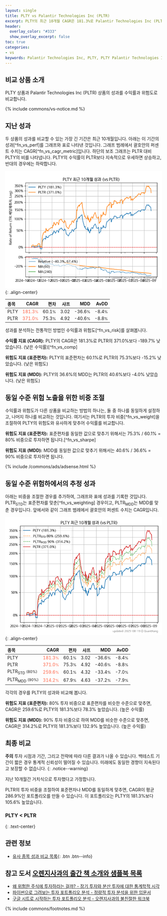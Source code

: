 ```yaml
---
layout: single
title: PLTY vs Palantir Technologies Inc (PLTR)
excerpt: PLTY의 최근 10개월 CAGR은 181.3%로 Palantir Technologies Inc (PLTR)의 371.0%보다 -189.7% 낮았습니다.
header:
  overlay_color: "#333"
  show_overlay_excerpt: false
toc: true
categories:
- vs
keywords: Palantir Technologies Inc, PLTY, PLTY Palantir Technologies Inc 비교, PLTR, PLTY PLTY 비교
---
```


## 비교 상품 소개


PLTY 상품과 Palantir Technologies Inc (PLTR) 상품의 성과를 수익률과 위험도로 비교합니다.





{% include commons/vs-notice.md %}

## 지난 성과

두 상품의 성과를 비교할 수 있는 가장 긴 기간은 최근 10개월입니다. 아래는 이 기간의 성과[^fn_vs_perf]를 그래프와 표로 나타낸 것입니다.
그래프 범례에서 괄호안의 퍼센트 수치는 CAGR[^fn_vs_cagr_metric]입니다.
하단의 보조 그래프는 PLTR 대비 PLTY의 비를 나타냅니다.
PLTY의 수익률이 PLTR보다 지속적으로 우세하면 상승하고, 반대의 경우에는 하락합니다.

![PLTY](/vs/images/plty-vs-pltr_dual.png){: .align-center}

| **종목** | **CAGR** | **편차** | **샤프** | **MDD** | **AvDD** |
| :------------ | ------: | -----------: | -------: | ------: | -------: |
| PLTY | <span style="color: tomato">181.3<small>%</small></span> | 60.1<small>%</small> | 3.02 | -36.6<small>%</small> | -8.4<small>%</small> |
| PLTR | <span style="color: tomato">371.0<small>%</small></span> | 75.3<small>%</small> | 4.92 | -40.6<small>%</small> | -8.8<small>%</small> |

<!-- more -->


성과를 분석하는 전통적인 방법인 수익률과 위험도[^fn_vs_risk]를 살펴봅니다.

**수익률 지표 (CAGR):** PLTY의 CAGR은 181.3%로 PLTR의 371.0%보다 -189.7% 낮았습니다. (낮은 수익률)[^fn_vs_comp]

**위험도 지표 (표준편차):** PLTY의 표준편차는 60.1%로 PLTR의 75.3%보다 -15.2% 낮았습니다. (낮은 위험도)

**위험도 지표 (MDD):** PLTY의 36.6%의 MDD는 PLTR의 40.6%보다 -4.0% 낮았습니다. (낮은 위험도)



## 동일 수준 위험 노출을 위한 비중 조절

수익률과 위험도가 다른 상품을 비교하는 방법의 하나는, 둘 중 하나를 동일하게 설정하고, 나머지 하나를 비교하는 것입니다.
여기서는 PLTR의 투자 비중[^fn_vs_weight]을 조절하여 PLTY의 위험도와 유사하게 맞추어 수익률를 비교합니다.

**위험도 지표 (표준편차):** 표준편차를 동일한 값으로 맞추기 위해서는 75.3% / 60.1% = 80% 비중으로 투자하면 됩니다.[^fn_vs_sharpe]

**위험도 지표 (MDD):** MDD를 동일한 값으로 맞추기 위해서는 40.6% / 36.6% = 90% 비중으로 투자하면 됩니다.


{% include /commons/ads/adsense.html %}



## 동일 수준 위험하에서의 추정 성과

아래는 비중을 조절한 경우를 추가하여, 그래프와 표에 성과를 기록한 것입니다.
PLTR<sub>STD</sub>는 표준편차를 맞춘[^fn_vs_weighting] 경우이고, PLTR<sub>MDD</sub>는 MDD를 맞춘 경우입니다.
앞에서와 같이 그래프 범례에서 괄호안의 퍼센트 수치는 CAGR입니다.


![PLTY](/vs/images/plty-vs-pltr.png){: .align-center}



| **종목** | **CAGR** | **편차** | **샤프** | **MDD** | **AvDD** |
| :------------ | ------: | -----------: | -------: | ------: | -------: |
| PLTY | <span style="color: tomato">181.3<small>%</small></span> | 60.1<small>%</small> | 3.02 | -36.6<small>%</small> | -8.4<small>%</small> |
| PLTR | <span style="color: tomato">371.0<small>%</small></span> | 75.3<small>%</small> | 4.92 | -40.6<small>%</small> | -8.8<small>%</small> |
| PLTR<sub>STD</sub> <small>(80%)</small> | <span style="color: tomato">259.6<small>%</small></span> | 60.1<small>%</small> | 4.32 | -33.4<small>%</small> | -7.0<small>%</small> |
| PLTR<sub>MDD</sub> <small>(90%)</small> | <span style="color: tomato">314.2<small>%</small></span> | 67.9<small>%</small> | 4.63 | -37.2<small>%</small> | -7.9<small>%</small> |



각각의 경우를 PLTY의 성과와 비교해 봅니다.

**위험도 지표 (표준편차):** 80% 투자 비중으로 표준편차를 비슷한 수준으로 맞추면, CAGR은 259.6%로 PLTY의 181.3%보다 78.3% 높았습니다. (높은 수익률)

**위험도 지표 (MDD):** 90% 투자 비중으로 하여 MDD를 비슷한 수준으로 맞추면, CAGR은 314.2%로 PLTY의 181.3%보다 132.9% 높았습니다. (높은 수익률)




## 최종 비교

**주의** 투자 시점과 기간, 그리고 전략에 따라 다른 결과가 나올 수 있습니다. 백테스트 기간이 짧은 경우 통계적 신뢰성이 떨어질 수 있습니다. 미래에도 동일한 경향이 지속된다고 보장할 수 없습니다.
{: .notice--warning}

지난 10개월간 거치식으로 투자했다고 가정합니다.

PLTR의 투자 비중을 조절하여 표준편차나 MDD를 동일하게 맞추면, CAGR이 평균 286.9%인 포트폴리오를 만들 수 있습니다.
이 포트폴리오는 PLTY의 181.3%보다 105.6% 높았습니다.

### PLTY &lt; PLTR
{: .text-center}


## 관련 정보

- [유사 종목 성과 비교 목록](/vs/){: .btn .btn--info}


## 참고 도서 [오렌지사과의 출간 책 소개와 샘플북 목록](https://kongdori.tistory.com/691)

- [왜 위험한 주식에 투자하라는 걸까? - 장기 투자와 분산 투자에 대한 통계학적 시각](https://kongdori.tistory.com/421)
- [파이썬으로 그려보는 투자 포트폴리오 분석  - 정량적 투자 분석을 위한 입문서](https://kongdori.tistory.com/643)
- [구글 시트로 시작하는 투자 포트폴리오 분석 - 오렌지사과의 불친절한 워크북](https://kongdori.tistory.com/449)

{% include commons/footnotes.md %}